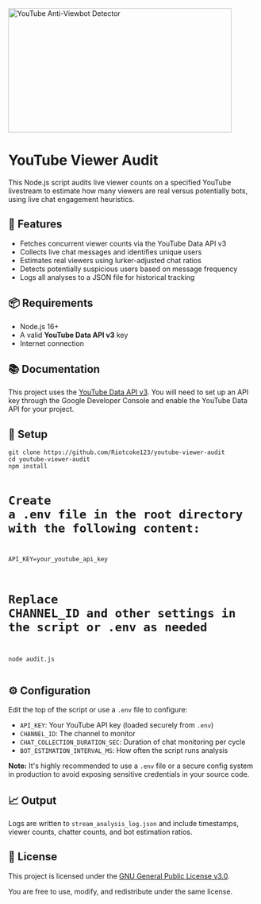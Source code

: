<!DOCTYPE html>
<html lang="en">
<head>
  <meta charset="UTF-8">
</head>
<body>
     <img src="https://github.com/user-attachments/assets/d226105a-a065-407c-93b3-b1372f56edbb" alt="YouTube Anti-Viewbot Detector" width="450" height="250">
  <h1>YouTube Viewer Audit</h1>
  <p>This Node.js script audits live viewer counts on a specified YouTube livestream to estimate how many viewers are real versus potentially bots, using live chat engagement heuristics.</p>

  <h2>🔧 Features</h2>
  <ul>
    <li>Fetches concurrent viewer counts via the YouTube Data API v3</li>
    <li>Collects live chat messages and identifies unique users</li>
    <li>Estimates real viewers using lurker-adjusted chat ratios</li>
    <li>Detects potentially suspicious users based on message frequency</li>
    <li>Logs all analyses to a JSON file for historical tracking</li>
  </ul>

  <h2>📦 Requirements</h2>
  <ul>
    <li>Node.js 16+</li>
    <li>A valid <strong>YouTube Data API v3</strong> key</li>
    <li>Internet connection</li>
  </ul>

  <h2>📚 Documentation</h2>
  <p>This project uses the <a href="https://developers.google.com/youtube/v3" target="_blank" rel="noopener noreferrer">YouTube Data API v3</a>. You will need to set up an API key through the Google Developer Console and enable the YouTube Data API for your project.</p>

  <h2>🚀 Setup</h2>
  <pre><code>git clone https://github.com/Riotcoke123/youtube-viewer-audit
cd youtube-viewer-audit
npm install

# Create a .env file in the root directory with the following content:
API_KEY=your_youtube_api_key

# Replace CHANNEL_ID and other settings in the script or .env as needed
node audit.js
</code></pre>

  <h2>⚙️ Configuration</h2>
  <p>Edit the top of the script or use a <code>.env</code> file to configure:</p>
  <ul>
    <li><code>API_KEY</code>: Your YouTube API key (loaded securely from <code>.env</code>)</li>
    <li><code>CHANNEL_ID</code>: The channel to monitor</li>
    <li><code>CHAT_COLLECTION_DURATION_SEC</code>: Duration of chat monitoring per cycle</li>
    <li><code>BOT_ESTIMATION_INTERVAL_MS</code>: How often the script runs analysis</li>
  </ul>
  <p><strong>Note:</strong> It's highly recommended to use a <code>.env</code> file or a secure config system in production to avoid exposing sensitive credentials in your source code.</p>

  <h2>📈 Output</h2>
  <p>Logs are written to <code>stream_analysis_log.json</code> and include timestamps, viewer counts, chatter counts, and bot estimation ratios.</p>

  <h2>🔐 License</h2>
  <p>This project is licensed under the <a href="https://www.gnu.org/licenses/gpl-3.0.en.html" target="_blank">GNU General Public License v3.0</a>.</p>
  <p>You are free to use, modify, and redistribute under the same license.</p>
</body>
</html>
